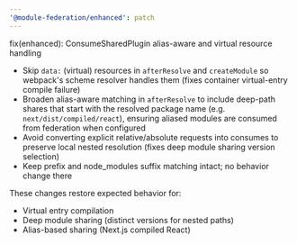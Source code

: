 ```yaml
---
'@module-federation/enhanced': patch
---
```


fix(enhanced): ConsumeSharedPlugin alias-aware and virtual resource handling

- Skip `data:` (virtual) resources in `afterResolve` and `createModule` so webpack's scheme resolver handles them (fixes container virtual-entry compile failure)
- Broaden alias-aware matching in `afterResolve` to include deep-path shares that start with the resolved package name (e.g. `next/dist/compiled/react`), ensuring aliased modules are consumed from federation when configured
- Avoid converting explicit relative/absolute requests into consumes to preserve local nested resolution (fixes deep module sharing version selection)
- Keep prefix and node_modules suffix matching intact; no behavior change there

These changes restore expected behavior for:
- Virtual entry compilation
- Deep module sharing (distinct versions for nested paths)
- Alias-based sharing (Next.js compiled React)

